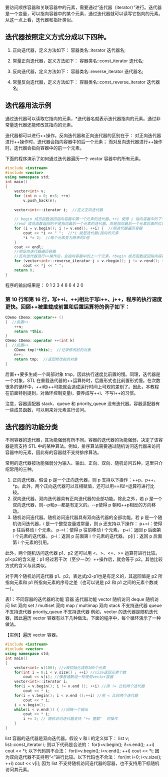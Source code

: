 要访问顺序容器和关联容器中的元素，需要通过“迭代器（iterator）”进行。迭代器是一个变量，可以指向容器中的某个元素，通过迭代器就可以读写它指向的元素。从这一点上看，迭代器和指针类似。

## 迭代器按照定义方式分成以下四种。

1) 正向迭代器，定义方法如下：
容器类名::iterator  迭代器名;

2) 常量正向迭代器，定义方法如下：
容器类名::const_iterator  迭代名;

3) 反向迭代器，定义方法如下：
容器类名::reverse_iterator  迭代器名;

4) 常量反向迭代器，定义方法如下：
容器类名::const_reverse_iterator  迭代器名;

## 迭代器用法示例
通过迭代器可以读取它指向的元素，*迭代器名就表示迭代器指向的元素。通过非常量迭代器还能修改其指向的元素。

迭代器都可以进行++操作。反向迭代器和正向迭代器的区别在于：
对正向迭代器进行++操作时，迭代器会指向容器中的后一个元素；
而对反向迭代器进行++操作时，迭代器会指向容器中的前一个元素。

下面的程序演示了如何通过迭代器遍历一个 vector 容器中的所有元素。
```cpp
#include <iostream>
#include <vector>
using namespace std;
int main()
{
    vector<int> v;  
    for (int n = 0; n<5; ++n)
        v.push_back(n);  
		
    vector<int>::iterator i;  //定义正向迭代器
	
	// begin 成员函数返回指向容器中第一个元素的迭代器。++i 使得 i 指向容器中的下一个元素。
	//end 成员函数返回的不是指向最后一个元素的迭代器，而是指向最后一个元素后面的位置的迭代器，因此循环的终止条件是i != v.end()。
    for (i = v.begin(); i != v.end(); ++i) {  //用迭代器遍历容器
        cout << *i << " ";  //*i 就是迭代器i指向的元素
        *i *= 2;  //每个元素变为原来的2倍
    }
    cout << endl;
    //用反向迭代器遍历容器
	//反向迭代器进行++操作后，会指向容器中的上一个元素。rbegin 成员函数返回指向容器中最后一个元素的迭代器，rend 成员函数返回指向容器中第一个元素前面的位置的迭代器
    for (vector<int>::reverse_iterator j = v.rbegin(); j != v.rend(); ++j)
        cout << *j << " ";
    return 0;
}
```
程序的输出结果是：
0 1 2 3 4
8 6 4 2 0


### 第 10 行和第 16 行，写++i、++j相比于写i++、j++，程序的执行速度更快。回顾++被重载成前置和后置运算符的例子如下：
```cpp
CDemo CDemo::operator++ ()
{  //前置++
    ++n;
    return *this;
}
CDemo CDemo::operator ++(int k)
{  //后置++
    CDemo tmp(*this);  //记录修改前的对象
    n++;
    return tmp;  //返回修改前的对象
}
```
后置++要多生成一个局部对象 tmp，因此执行速度比前置的慢。同理，迭代器是一个对象，STL 在重载迭代器的++运算符时，后置形式也比前置形式慢。在次数很多的循环中，++i和i++可能就会造成运行时间上可观的差别了。因此，本教程在前面特别提到，对循环控制变量i，要养成写++i、不写i++的习惯。

注意，容器适配器 stack、queue 和 priority_queue 没有迭代器。容器适配器有一些成员函数，可以用来对元素进行访问。

## 迭代器的功能分类
不同容器的迭代器，其功能强弱有所不同。容器的迭代器的功能强弱，决定了该容器是否支持 STL 中的某种算法。例如，排序算法需要通过随机访问迭代器来访问容器中的元素，因此有的容器就不支持排序算法。

常用的迭代器按功能强弱分为输入、输出、正向、双向、随机访问五种，这里只介绍常用的三种。
1) 正向迭代器。假设 p 是一个正向迭代器，则 p 支持以下操作：++p，p++，*p。此外，两个正向迭代器可以互相赋值，还可以用==和!=运算符进行比较。
2) 双向迭代器。双向迭代器具有正向迭代器的全部功能。除此之外，若 p 是一个双向迭代器，则--p和p--都是有定义的。--p使得 p 朝和++p相反的方向移动。
3) 随机访问迭代器。随机访问迭代器具有双向迭代器的全部功能。若 p 是一个随机访问迭代器，i 是一个整型变量或常量，则 p 还支持以下操作：
p+=i：使得 p 往后移动 i 个元素。
p-=i：使得 p 往前移动 i 个元素。
p+i：返回 p 后面第 i 个元素的迭代器。
p-i：返回 p 前面第 i 个元素的迭代器。
p[i]：返回 p 后面第 i 个元素的引用。

此外，两个随机访问迭代器 p1、p2 还可以用 <、>、<=、>= 运算符进行比较。p1<p2的含义是：p1 经过若干次（至少一次）++操作后，就会等于 p2。其他比较方式的含义与此类似。

对于两个随机访问迭代器 p1、p2，表达式p2-p1也是有定义的，其返回值是 p2 所指向元素和 p1 所指向元素的序号之差（也可以说是 p2 和 p1 之间的元素个数减一）。

表1：不同容器的迭代器的功能
容器	迭代器功能
vector	随机访问
deque	随机访问
list	双向
set / multiset	双向
map / multimap	双向
stack	不支持迭代器
queue	不支持迭代器
priority_queue	不支持迭代器
例如，vector 的迭代器是随机迭代器，因此遍历 vector 容器有以下几种做法。下面的程序中，每个循环演示了一种做法。

【实例】遍历 vector 容器。
```cpp
#include <iostream>
#include <vector>
using namespace std;
int main()
{
    vector<int> v(100); //v被初始化成有100个元素
    for(int i = 0;i < v.size() ; ++i) //size返回元素个数
        cout << v[i]; //像普通数组一样使用vector容器
    vector<int>::iterator i;
    for(i = v.begin(); i != v.end (); ++i) //用 != 比较两个迭代器
        cout << * i;
    for(i = v.begin(); i < v.end ();++i) //用 < 比较两个迭代器
        cout << * i;
    i = v.begin();
    while(i < v.end()) { //间隔一个输出
        cout << * i;
        i += 2; // 随机访问迭代器支持 "+= 整数"  的操作
    }
}
```
list 容器的迭代器是双向迭代器。假设 v 和 i 的定义如下：
list<int> v;
list<int>::const_iterator i;
则以下代码是合法的：
for(i=v.begin(); i!=v.end(); ++i)
cout << *i;
以下代码则不合法：
for(i=v.begin(); i<v.end(); ++i)
cout << *i;
因为双向迭代器不支持用“<”进行比较。以下代码也不合法：
for(int i=0; i<v.size(); ++i)
cout << v[i];
因为 list 不支持随机访问迭代器的容器，也不支持用下标随机访问其元素。

